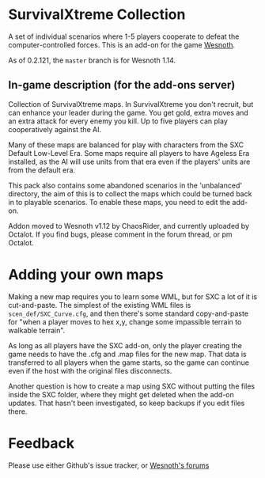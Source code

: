 SurvivalXtreme Collection
=========================

A set of individual scenarios where 1-5 players cooperate to defeat the computer-controlled forces.
This is an add-on for the game [Wesnoth](https://www.wesnoth.org/).

As of 0.2.121, the `master` branch is for Wesnoth 1.14.

In-game description (for the add-ons server)
--------------------------------------------

Collection of SurvivalXtreme maps. In SurvivalXtreme you don't recruit, but can enhance your leader during the game. You get gold, extra moves and an extra attack for every enemy you kill. Up to five players can play cooperatively against the AI.

Many of these maps are balanced for play with characters from the SXC Default Low-Level Era. Some maps require all players to have Ageless Era installed, as the AI will use units from that era even if the players' units are from the default era.

This pack also contains some abandoned scenarios in the 'unbalanced' directory, the aim of this is to collect the maps which could be turned back in to playable scenarios. To enable these maps, you need to edit the add-on.

Addon moved to Wesnoth v1.12 by ChaosRider, and currently uploaded by Octalot. If you find bugs, please comment in the forum thread, or pm Octalot.

Adding your own maps
====================

Making a new map requires you to learn some WML, but for SXC a lot of it is cut-and-paste. The simplest of the existing WML files is `scen_def/SXC_Curve.cfg`, and then there's some standard copy-and-paste for "when a player moves to hex x,y, change some impassible terrain to walkable terrain".

As long as all players have the SXC add-on, only the player creating the game needs to have the .cfg and .map files for the new map. That data is transferred to all players when the game starts, so the game can continue even if the host with the original files disconnects.

Another question is how to create a map using SXC without putting the files inside the SXC folder, where they might get deleted when the add-on updates. That hasn't been investigated, so keep backups if you edit files there.

Feedback
========

Please use either Github's issue tracker, or [Wesnoth's forums](https://forums.wesnoth.org/viewtopic.php?f=15&t=31221)

